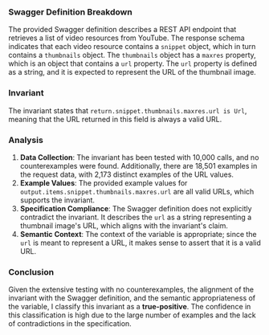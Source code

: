 ### Swagger Definition Breakdown
The provided Swagger definition describes a REST API endpoint that retrieves a list of video resources from YouTube. The response schema indicates that each video resource contains a `snippet` object, which in turn contains a `thumbnails` object. The `thumbnails` object has a `maxres` property, which is an object that contains a `url` property. The `url` property is defined as a string, and it is expected to represent the URL of the thumbnail image.

### Invariant
The invariant states that `return.snippet.thumbnails.maxres.url is Url`, meaning that the URL returned in this field is always a valid URL.

### Analysis
1. **Data Collection**: The invariant has been tested with 10,000 calls, and no counterexamples were found. Additionally, there are 18,501 examples in the request data, with 2,173 distinct examples of the URL values.
2. **Example Values**: The provided example values for `output.items.snippet.thumbnails.maxres.url` are all valid URLs, which supports the invariant.
3. **Specification Compliance**: The Swagger definition does not explicitly contradict the invariant. It describes the `url` as a string representing a thumbnail image's URL, which aligns with the invariant's claim.
4. **Semantic Context**: The context of the variable is appropriate; since the `url` is meant to represent a URL, it makes sense to assert that it is a valid URL.

### Conclusion
Given the extensive testing with no counterexamples, the alignment of the invariant with the Swagger definition, and the semantic appropriateness of the variable, I classify this invariant as a **true-positive**. The confidence in this classification is high due to the large number of examples and the lack of contradictions in the specification.

